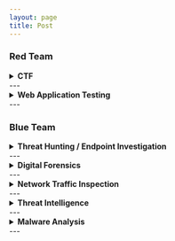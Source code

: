 ```yaml
---
layout: page
title: Post
---
```

### Red Team
<details markdown="1">
<summary><strong> CTF </strong></summary>

{% assign threat_posts = site.posts | where: "category", "penetration-testing" %}
{% for post in threat_posts %}
- **{{ post.date | date: "%b %d, %Y" }}** - [{{ post.title }}]({{ post.url }})
{% endfor %}

</details>
---

<details markdown="1">
<summary><strong> Web Application Testing </strong></summary>

  <details markdown="1">
  <summary><strong> Injection </strong></summary>
  
  {% assign threat_posts = site.posts | where: "category", "injection" %}
  {% for post in threat_posts %}
  - **{{ post.date | date: "%b %d, %Y" }}** - [{{ post.title }}]({{ post.url }})
  {% endfor %}
  
  </details>

  <details markdown="1">
  <summary><strong> Script Input </strong></summary>
  
  {% assign threat_posts = site.posts | where: "category", "script-input" %}
  {% for post in threat_posts %}
  - **{{ post.date | date: "%b %d, %Y" }}** - [{{ post.title }}]({{ post.url }})
  {% endfor %}
  
  </details>

  <details markdown="1">
  <summary><strong> Request Forgery </strong></summary>
  
  {% assign threat_posts = site.posts | where: "category", "request-forgery" %}
  {% for post in threat_posts %}
  - **{{ post.date | date: "%b %d, %Y" }}** - [{{ post.title }}]({{ post.url }})
  {% endfor %}
  
  </details>

  <details markdown="1">
  <summary><strong> User Interaction </strong></summary>
  
  {% assign threat_posts = site.posts | where: "category", "user-interaction" %}
  {% for post in threat_posts %}
  - **{{ post.date | date: "%b %d, %Y" }}** - [{{ post.title }}]({{ post.url }})
  {% endfor %}
  
  </details>

  <details markdown="1">
  <summary><strong> Authentication Bypass </strong></summary>
  
  {% assign threat_posts = site.posts | where: "category", "authentication-bypass" %}
  {% for post in threat_posts %}
  - **{{ post.date | date: "%b %d, %Y" }}** - [{{ post.title }}]({{ post.url }})
  {% endfor %}
  
  </details>

  <details markdown="1">
  <summary><strong> Web Configuration </strong></summary>
  
  {% assign threat_posts = site.posts | where: "category", "web-configuration" %}
  {% for post in threat_posts %}
  - **{{ post.date | date: "%b %d, %Y" }}** - [{{ post.title }}]({{ post.url }})
  {% endfor %}
  
  </details>


</details>
---

### Blue Team
<details markdown="1">
<summary><strong> Threat Hunting / Endpoint Investigation</strong></summary>

{% assign threat_posts = site.posts | where: "category", "threat-hunting" %}
{% for post in threat_posts %}
- **{{ post.date | date: "%b %d, %Y" }}** - [{{ post.title }}]({{ post.url }})
{% endfor %}

</details>
---

<details markdown="1">
<summary><strong> Digital Forensics</strong></summary>

{% assign threat_posts = site.posts | where: "category", "digital-forensics" %}
{% for post in threat_posts %}
- **{{ post.date | date: "%b %d, %Y" }}** - [{{ post.title }}]({{ post.url }})
{% endfor %}

</details>
---

<details markdown="1">
<summary><strong> Network Traffic Inspection </strong></summary>

{% assign threat_posts = site.posts | where: "category", "network-traffic-inspection" %}
{% for post in threat_posts %}
- **{{ post.date | date: "%b %d, %Y" }}** - [{{ post.title }}]({{ post.url }})
{% endfor %}

</details>
---

<details markdown="1">
<summary><strong> Threat Intelligence </strong></summary>

{% assign threat_posts = site.posts | where: "category", "threat-intelligence" %}
{% for post in threat_posts %}
- **{{ post.date | date: "%b %d, %Y" }}** - [{{ post.title }}]({{ post.url }})
{% endfor %}

</details>
---

<details markdown="1">
<summary><strong> Malware Analysis </strong></summary>

{% assign threat_posts = site.posts | where: "category", "malware-analysis" %}
{% for post in threat_posts %}
- **{{ post.date | date: "%b %d, %Y" }}** - [{{ post.title }}]({{ post.url }})
{% endfor %}

</details>
---
